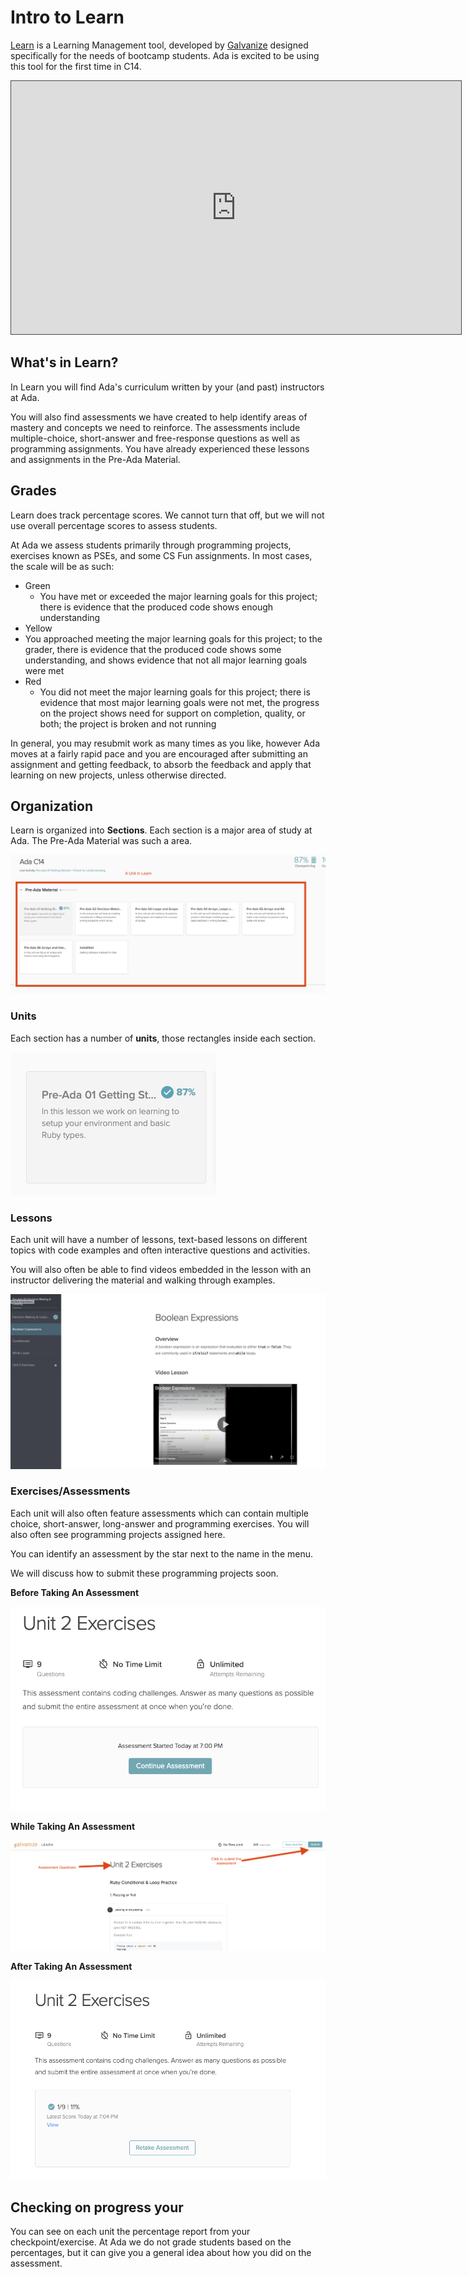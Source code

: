 # Intro to Learn

[Learn](http://learn-2.galvanize.com/) is a Learning Management tool, developed by [Galvanize](https://www.galvanize.com/) designed specifically for the needs of bootcamp students.  Ada is excited to be using this tool for the first time in C14.  


<iframe src="https://adaacademy.hosted.panopto.com/Panopto/Pages/Embed.aspx?id=1659fe90-a80e-457c-a081-ac18004c9f13&autoplay=false&offerviewer=true&showtitle=true&showbrand=false&start=0&interactivity=all" height="405" width="720" style="border: 1px solid #464646;" allowfullscreen allow="autoplay"></iframe>

## What's in Learn?

In Learn you will find Ada's curriculum written by your (and past) instructors at Ada.  

You will also find assessments we have created to help identify areas of mastery and concepts we need to reinforce.  The assessments include multiple-choice, short-answer and free-response questions as well as programming assignments.    You have already experienced these lessons and assignments in the Pre-Ada Material.

## Grades

Learn does track percentage scores.  We cannot turn that off, but we will not use overall percentage scores to assess students.

At Ada we assess students primarily through programming projects, exercises known as PSEs, and some CS Fun assignments. In most cases, the scale will be as such:

* Green
  * You have met or exceeded the major learning goals for this project; there is evidence that the produced code shows enough understanding
* Yellow
*  You approached meeting the major learning goals for this project; to the grader, there is evidence that the produced code shows some understanding, and shows evidence that not all major learning goals were met
* Red
  * You did not meet the major learning goals for this project; there is evidence that most major learning goals were not met, the progress on the project shows need for support on completion, quality, or both; the project is broken and not running

In general, you may resubmit work as many times as you like, however Ada moves at a fairly rapid pace and you are encouraged after submitting an assignment and getting feedback, to absorb the feedback and apply that learning on new projects, unless otherwise directed.

## Organization

Learn is organized into **Sections**.  Each section is a major area of study at Ada.  The Pre-Ada Material was such a area.

![Learn Section Example](images/section.png)

### Units

Each section has a number of **units**, those rectangles inside each section. 

![Learn unit](images/unit.png)

### Lessons

Each unit will have a number of lessons, text-based lessons on different topics with code examples and often interactive questions and activities.

You will also often be able to find videos embedded in the lesson with an instructor delivering the material and walking through examples.

![A lesson](images/lesson.png)

### Exercises/Assessments

Each unit will also often feature assessments which can contain multiple choice, short-answer, long-answer and programming exercises.  You will also often see programming projects assigned here.  

You can identify an assessment by the star next to the name in the menu.

We will discuss how to submit these programming projects soon.

**Before Taking An Assessment**

![Assessment before](images/assessment1.png)

**While Taking An Assessment**

![Assessment during](images/assessment2.png)

**After Taking An Assessment**

![Assessment after](images/assessment3.png)


## Checking on progress your

You can see on each unit the percentage report from your checkpoint/exercise.  At Ada we do not grade students based on the percentages, but it can give you a general idea about how you did on the assessment. 

